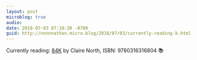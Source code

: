 ```yaml
---
layout: post
microblog: true
audio: 
date: 2018-07-03 07:10:20 -0700
guid: http://nnnnnathan.micro.blog/2018/07/03/currently-reading-k.html
---
```

Currently reading: [84K](https://micro.blog/books/9780316316804) by Claire North, ISBN: 9780316316804 📚
